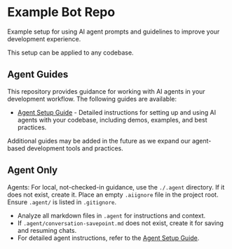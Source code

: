 # Example Bot Repo

Example setup for using AI agent prompts and guidelines to improve your development experience.

This setup can be applied to any codebase.

## Agent Guides

This repository provides guidance for working with AI agents in your development workflow. The following guides are available:

- [Agent Setup Guide](AGENT_SETUP_GUIDE.md) - Detailed instructions for setting up and using AI agents with your codebase, including demos, examples, and best practices.

Additional guides may be added in the future as we expand our agent-based development tools and practices.


## Agent Only

Agents: For local, not-checked-in guidance, use the `./.agent` directory. If it does not exist, create it. Place an empty `.aiignore` file in the project root. Ensure `.agent/` is listed in `.gitignore`.

- Analyze all markdown files in `.agent` for instructions and context.
- If `.agent/conversation-savepoint.md` does not exist, create it for saving and resuming chats.
- For detailed agent instructions, refer to the [Agent Setup Guide](AGENT_SETUP_GUIDE.md#agent-only).
